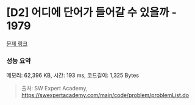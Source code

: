 # [D2] 어디에 단어가 들어갈 수 있을까 - 1979 

[문제 링크](https://swexpertacademy.com/main/code/problem/problemDetail.do?contestProbId=AV5PuPq6AaQDFAUq) 

### 성능 요약

메모리: 62,396 KB, 시간: 193 ms, 코드길이: 1,325 Bytes



> 출처: SW Expert Academy, https://swexpertacademy.com/main/code/problem/problemList.do